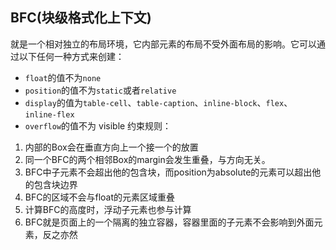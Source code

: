 ## BFC(块级格式化上下文)
就是一个相对独立的布局环境，它内部元素的布局不受外面布局的影响。它可以通过以下任何一种方式来创建： 
- `float`的值不为`none`
- `position`的值不为`static`或者`relative`
- `display`的值为`table-cell`、`table-caption`、`inline-block`、`flex`、 `inline-flex`
- `overflow`的值不为 visible
约束规则：
1. 内部的Box会在垂直方向上一个接一个的放置
2. 同一个BFC的两个相邻Box的margin会发生重叠，与方向无关。
3. BFC中子元素不会超出他的包含块，而position为absolute的元素可以超出他的包含块边界
4. BFC的区域不会与float的元素区域重叠
5. 计算BFC的高度时，浮动子元素也参与计算
6. BFC就是页面上的一个隔离的独立容器，容器里面的子元素不会影响到外面元素，反之亦然


